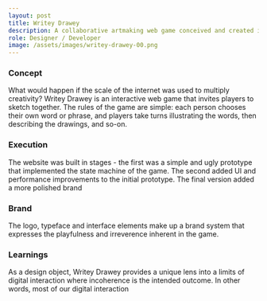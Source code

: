 ```yaml
---
layout: post
title: Writey Drawey
description: A collaborative artmaking web game conceived and created in 2020
role: Designer / Developer
image: /assets/images/writey-drawey-00.png
---
```

### Concept

What would happen if the scale of the internet was used to multiply creativity? Writey Drawey is an interactive web game that invites players to sketch together. The rules of the game are simple: each person chooses their own word or phrase, and players take turns illustrating the words, then describing the drawings, and so-on. 

### Execution

The website was built in stages - the first was a simple and ugly prototype that implemented the state machine of the game. The second added UI and performance improvements to the initial prototype. The final version added a more polished brand 

### Brand

The logo, typeface and interface elements make up a brand system that expresses the playfulness and irreverence inherent in the game. 

### Learnings

As a design object, Writey Drawey provides a unique lens into a limits of digital interaction where incoherence is the intended outcome. In other words, most of our digital interaction